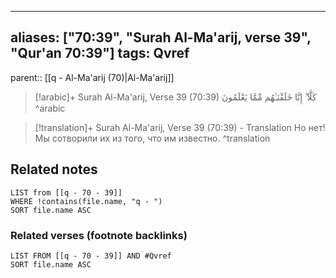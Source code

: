 
---
aliases: ["70:39", "Surah Al-Ma'arij, verse 39", "Qur'an 70:39"]
tags: Qvref
---

parent:: [[q - Al-Ma'arij (70)|Al-Ma'arij]]

> [!arabic]+ Surah Al-Ma'arij, Verse 39 (70:39)
> <span class="quran-arabic">كَلَّآ ۖ إِنَّا خَلَقْنَـٰهُم مِّمَّا يَعْلَمُونَ</span>
^arabic

> [!translation]+ Surah Al-Ma'arij, Verse 39 (70:39) - Translation
> Но нет! Мы сотворили их из того, что им известно.
^translation



## Related notes
```dataview
LIST from [[q - 70 - 39]]
WHERE !contains(file.name, "q - ")
SORT file.name ASC
```

### Related verses (footnote backlinks)
```dataview
LIST FROM [[q - 70 - 39]] AND #Qvref
SORT file.name ASC
```

